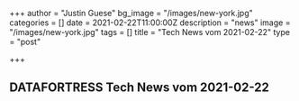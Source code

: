 +++
author = "Justin Guese"
bg_image = "/images/new-york.jpg"
categories = []
date = 2021-02-22T11:00:00Z
description = "news"
image = "/images/new-york.jpg"
tags = []
title = "Tech News vom 2021-02-22"
type = "post"

+++

        
## DATAFORTRESS Tech News vom 2021-02-22
